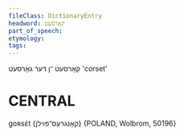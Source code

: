 ```yaml
---
fileClass: DictionaryEntry
headword: קאָרסעט
part_of_speech: 
etymology: 
tags: 
---
```

קאָרסעט
־ן
דער
גאָרסעט
'corset'

CENTRAL
========

goʀsɛ́t {קאָנגרעס־פּוילן} {POLAND, Wolbrom, 50196}
